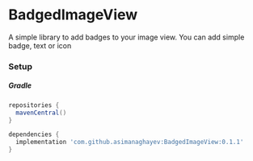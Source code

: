 # BadgedImageView
A simple library to add badges to your image view. You can add simple badge, text or icon

### Setup

##### Gradle
```groovy
repositories {
  mavenCentral()
}

dependencies {
  implementation 'com.github.asimanaghayev:BadgedImageView:0.1.1'
}
```
